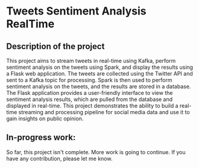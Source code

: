 # Tweets Sentiment Analysis RealTime

## Description of the project
This project aims to stream tweets in real-time using Kafka, perform sentiment analysis on the tweets using Spark, and display the results using a Flask web application. The tweets are collected using the Twitter API and sent to a Kafka topic for processing. Spark is then used to perform sentiment analysis on the tweets, and the results are stored in a database. The Flask application provides a user-friendly interface to view the sentiment analysis results, which are pulled from the database and displayed in real-time. This project demonstrates the ability to build a real-time streaming and processing pipeline for social media data and use it to gain insights on public opinion.

## In-progress work:
So far, this project isn't complete. More work is going to continue. If you have any contribution, please let me know. 
